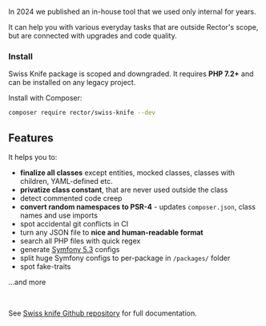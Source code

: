 In 2024 we published an in-house tool that we used only internal for years.

It can help you with various everyday tasks that are outside Rector's scope, but are connected with upgrades and code quality.

### Install

Swiss Knife package is scoped and downgraded. It requires **PHP 7.2+** and can be installed on any legacy project.

Install with Composer:

```bash
composer require rector/swiss-knife --dev
```


## Features

It helps you to:

* **finalize all classes** except entities, mocked classes, classes with children, YAML-defined etc.
* **privatize class constant**, that are never used outside the class
* detect commented code creep
* **convert random namespaces to PSR-4** - updates `composer.json`, class names and use imports
* spot accidental git conflicts in CI
* turn any JSON file to **nice and human-readable format**
* search all PHP files with quick regex
* generate [Symfony 5.3](https://symfony.com/blog/new-in-symfony-5-3-config-builder-classes) configs
* split huge Symfony configs to per-package in `/packages/` folder
* spot fake-traits

...and more


<br>

See [Swiss knife Github repository](https://github.com/rectorphp/swiss-knife) for full documentation.
